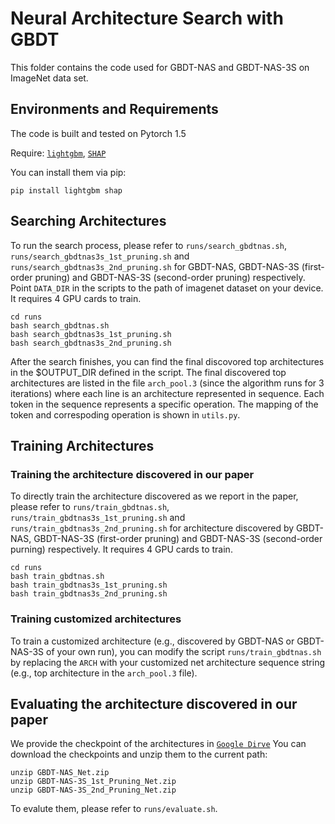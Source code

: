 # Neural Architecture Search with GBDT

This folder contains the code used for GBDT-NAS and GBDT-NAS-3S on ImageNet data set.


## Environments and Requirements
The code is built and tested on Pytorch 1.5

Require: [`lightgbm`](https://github.com/microsoft/LightGBM), [`SHAP`](https://github.com/slundberg/shap)

You can install them via pip:
```
pip install lightgbm shap
```

## Searching Architectures
To run the search process, please refer to `runs/search_gbdtnas.sh`, `runs/search_gbdtnas3s_1st_pruning.sh` and `runs/search_gbdtnas3s_2nd_pruning.sh` for GBDT-NAS, GBDT-NAS-3S (first-order pruning) and GBDT-NAS-3S (second-order pruning) respectively.
Point `DATA_DIR` in the scripts to the path of imagenet dataset on your device. It requires 4 GPU cards to train.
```
cd runs
bash search_gbdtnas.sh
bash search_gbdtnas3s_1st_pruning.sh
bash search_gbdtnas3s_2nd_pruning.sh
```
After the search finishes, you can find the final discovored top architectures in the $OUTPUT_DIR defined in the script. The final discovered top architectures are listed in the file `arch_pool.3` (since the algorithm runs for 3 iterations) where each line is an architecture represented in sequence. Each token in the sequence represents a specific operation. The mapping of the token and correspoding operation is shown in `utils.py`.

## Training Architectures

### Training the architecture discovered in our paper
To directly train the architecture discovered as we report in the paper, please refer to `runs/train_gbdtnas.sh`, `runs/train_gbdtnas3s_1st_pruning.sh` and `runs/train_gbdtnas3s_2nd_pruning.sh` for architecture discovered by GBDT-NAS, GBDT-NAS-3S (first-order pruning) and GBDT-NAS-3S (second-order purning) respectively. It requires 4 GPU cards to train.
```
cd runs
bash train_gbdtnas.sh
bash train_gbdtnas3s_1st_pruning.sh
bash train_gbdtnas3s_2nd_pruning.sh
```

### Training customized architectures
To train a customized architecture (e.g., discovered by GBDT-NAS or GBDT-NAS-3S of your own run), you can modify the script `runs/train_gbdtnas.sh` by replacing the `ARCH` with your customized net architecture sequence string (e.g., top architecture in the `arch_pool.3` file).

## Evaluating the architecture discovered in our paper
We provide the checkpoint of the architectures in [`Google Dirve`](https://drive.google.com/drive/folders/1pzpeCiOp3AyBTkXkBlBIbui8dPR1iNoo?usp=sharing)
You can download the checkpoints and unzip them to the current path:
```
unzip GBDT-NAS_Net.zip
unzip GBDT-NAS-3S_1st_Pruning_Net.zip
unzip GBDT-NAS-3S_2nd_Pruning_Net.zip
```
To evalute them, please refer to `runs/evaluate.sh`.